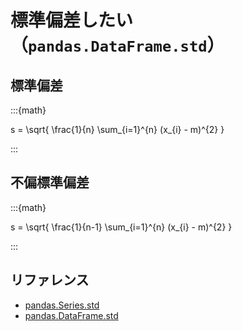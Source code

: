 # 標準偏差したい（``pandas.DataFrame.std``）

## 標準偏差

:::{math}

s = \sqrt{ \frac{1}{n} \sum_{i=1}^{n} (x_{i} - m)^{2} }

:::

## 不偏標準偏差

:::{math}

s = \sqrt{ \frac{1}{n-1} \sum_{i=1}^{n} (x_{i} - m)^{2} }

:::

## リファレンス

- [pandas.Series.std](https://pandas.pydata.org/pandas-docs/stable/reference/api/pandas.Series.std.html)
- [pandas.DataFrame.std](https://pandas.pydata.org/pandas-docs/stable/reference/api/pandas.DataFrame.std.html)
